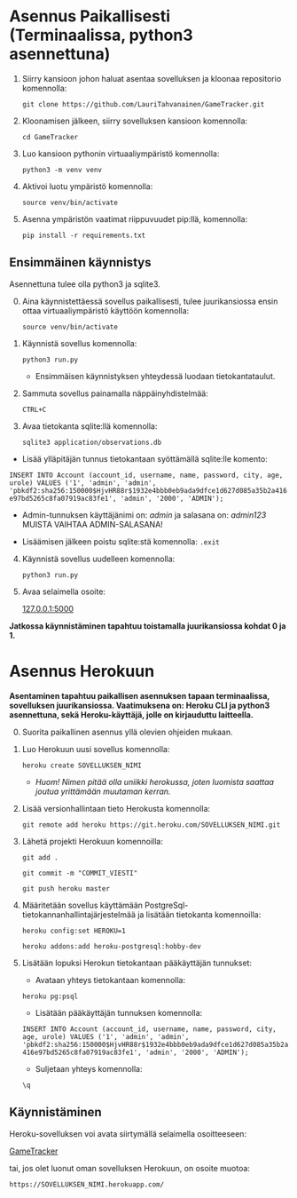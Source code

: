 # Asennus Paikallisesti (Terminaalissa, python3 asennettuna)
1. Siirry kansioon johon haluat asentaa sovelluksen ja kloonaa repositorio komennolla:

    `git clone https://github.com/LauriTahvanainen/GameTracker.git`

2. Kloonamisen jälkeen, siirry sovelluksen kansioon komennolla:
    
    `cd GameTracker`
    
3. Luo kansioon pythonin virtuaaliympäristö komennolla:

    `python3 -m venv venv`
    
4. Aktivoi luotu ympäristö komennolla:

    `source venv/bin/activate`
    
5. Asenna ympäristön vaatimat riippuvuudet pip:llä, komennolla:

    `pip install -r requirements.txt`
    
## Ensimmäinen käynnistys
Asennettuna tulee olla python3 ja sqlite3.

0. Aina käynnistettäessä sovellus paikallisesti, tulee juurikansiossa ensin ottaa virtuaaliympäristö käyttöön komennolla:

   `source venv/bin/activate`
   
   
1. Käynnistä sovellus komennolla:

    `python3 run.py`
    
    * Ensimmäisen käynnistyksen yhteydessä luodaan tietokantataulut. 
  
2. Sammuta sovellus painamalla näppäinyhdistelmää:
  
     `CTRL+C`
     
3. Avaa tietokanta sqlite:llä komennolla: 

    `sqlite3 application/observations.db`
    
  * Lisää ylläpitäjän tunnus tietokantaan syöttämällä sqlite:lle komento:
  
  `INSERT INTO Account (account_id, username, name, password, city, age, urole) VALUES ('1', 'admin', 'admin', 'pbkdf2:sha256:150000$HjvHR88r$1932e4bbb0eb9ada9dfce1d627d085a35b2a416e97bd5265c8fa07919ac83fe1', 'admin', '2000', 'ADMIN');`

   * Admin-tunnuksen käyttäjänimi on: _admin_ ja salasana on: _admin123_      MUISTA VAIHTAA ADMIN-SALASANA!

   * Lisäämisen jälkeen poistu sqlite:stä komennolla: `.exit`
 
 4. Käynnistä sovellus uudelleen komennolla: 
    
    `python3 run.py`
    
 5. Avaa selaimella osoite:
 
    [127.0.0.1:5000](http://127.0.0.1:5000/)
    
__Jatkossa käynnistäminen tapahtuu toistamalla juurikansiossa kohdat 0 ja 1.__
 
# Asennus Herokuun
__Asentaminen tapahtuu paikallisen asennuksen tapaan terminaalissa, sovelluksen juurikansiossa. Vaatimuksena on: Heroku CLI ja python3 asennettuna, sekä Heroku-käyttäjä, jolle on kirjauduttu laitteella.__

0. Suorita paikallinen asennus yllä olevien ohjeiden mukaan.

1. Luo Herokuun uusi sovellus komennolla:
    
    `heroku create SOVELLUKSEN_NIMI`
    
    * _Huom! Nimen pitää olla uniikki herokussa, joten luomista saattaa joutua yrittämään muutaman kerran._

2. Lisää versionhallintaan tieto Herokusta komennolla:

    `git remote add heroku https://git.heroku.com/SOVELLUKSEN_NIMI.git`
    
3. Lähetä projekti Herokuun komennoilla:

    `git add .`
    
    `git commit -m "COMMIT_VIESTI"`
    
    `git push heroku master`
    
4. Määritetään sovellus käyttämään PostgreSql-tietokannanhallintajärjestelmää ja lisätään tietokanta komennoilla:

    `heroku config:set HEROKU=1`
    
    `heroku addons:add heroku-postgresql:hobby-dev`
    
5. Lisätään lopuksi Herokun tietokantaan pääkäyttäjän tunnukset:
    * Avataan yhteys tietokantaan komennolla:
    
    `heroku pg:psql`
    
    * Lisätään pääkäyttäjän tunnuksen komennolla:
    
    `INSERT INTO Account (account_id, username, name, password, city, age, urole) VALUES ('1', 'admin', 'admin',               'pbkdf2:sha256:150000$HjvHR88r$1932e4bbb0eb9ada9dfce1d627d085a35b2a416e97bd5265c8fa07919ac83fe1', 'admin', '2000', 'ADMIN');`
    
    * Suljetaan yhteys komennolla:
    
    `\q`

## Käynnistäminen

Heroku-sovelluksen voi avata siirtymällä selaimella osoitteeseen:

[GameTracker](https://gmtrackr.herokuapp.com/)

tai, jos olet luonut oman sovelluksen Herokuun, on osoite muotoa:

`https://SOVELLUKSEN_NIMI.herokuapp.com/`
